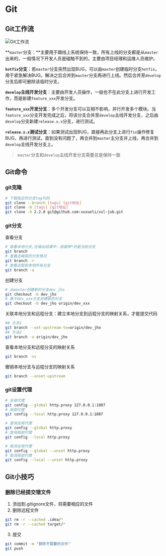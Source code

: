 # Git

## Git工作流

![Git工作流](https://yf-pic-repo.oss-cn-guangzhou.aliyuncs.com/yf-pic-repo/202201082233643.png "Git工作流")

**`master`分支：**主要用于跟线上系统保持一致，所有上线的分支都是从`master`出来的，一般情况下开发人员是碰触不到的，主要由项目经理和运维人员维护。

**`hotfix`分支**：若`master`分支突然出现BUG，可以由`master`创建临时分支`hotfix`，用于紧急解决BUG。解决之后合并到`master`分支再进行上线。然后合并至`develop`分支后即可删除该临时分支。

**`develop`主线开发分支**：主要由开发人员操作，一般也不在此分支上进行开发工作，而是新建`feature_xxx`开发分支。

**`feature_xxx`开发分支**：多个开发分支可以互相不影响，并行开发多个模块。当`feature_xxx`分支开发完成之后，将该分支合并至`develop`主线开发分支，之后由`develop`分支新建`release.x.x`分支，进行测试。

**`release.x.x`测试分支**：如果测试出现BUG，直接再此分支上进行`fix`操作修复BUG，再进行测试，直到没有问题了，再合并到`master`主分支并上线，再合并到`develop`主线开发分支上。

> `master`分支和`develop`主线开发分支需要总是保持一致





## Git命令

### git克隆

```bash
# 下载指定的分支tag代码
git clone --branch [tags] [git地址]
git clone -b [tags] [git地址]
git clone -b 2.2.0 git@github.com:xuxueli/xxl-job.git
```



### git分支

查看分支

```bash
# 查看本地分支,在输出结果中，前面带*的是当前分支
git branch
# 查看远端库的分支情况
git branch -r
# 查看远程和本地所有分支
git branch -a
```

创建分支

```bash
# 从master创建新的分支dev_jho
git checkout -b dev_jho
# 基于dev_xxx分支创建新的分支
git checkout -b dev_jho origin/dev_xxx
```

关联本地分支和远程分支：建立本地分支到远程分支的映射关系，才能提交代码

```sh
## 方法1
git branch --set-upstream-to=origin/dev_jho
## 方法2
git branch -u origin/dev_jho
```

查看本地分支和远程分支的映射关系

```bash
git branch -vv
```

撤销本地分支与远程分支的映射关系

```bash
git branch --unset-upstream
```



### git设置代理

```bash
# 全局代理
git config --global http.proxy 127.0.0.1:1087
# 局部代理
git config --local http.proxy 127.0.0.1:1087

# 查询全局代理
git config --global http.proxy
# 查询局部代理
git config --local http.proxy

# 取消全局代理
git config --global --unset http.proxy
# 取消局部代理
git config --local --unset http.proxy
```



## Git小技巧

### 删除已经提交错文件

1. 添加到.gitignore文件，将需要相应的文件
2. 删除远程文件

```bash
git rm -r --cached .idea/*
git rm -r --cached target/*
```

3. 提交

```sh
git commit -m "删除不需要的文件"
git push
```